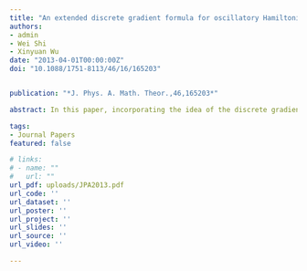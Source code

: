 ```yaml
---
title: "An extended discrete gradient formula for oscillatory Hamiltonian systems"
authors: 
- admin
- Wei Shi
- Xinyuan Wu
date: "2013-04-01T00:00:00Z"
doi: "10.1088/1751-8113/46/16/165203"


publication: "*J. Phys. A. Math. Theor.,46,165203*"

abstract: In this paper, incorporating the idea of the discrete gradient method into the extended Runge-Kutta-Nystr\"om integrator, we derive and analyze an extended discrete gradient formula for the oscillatory Hamiltonian system with the Hamiltonian $H(p, q)=\frac{1}{2} p^T p+\frac{1}{2} q^T M q+U(q)$, where $q\colon \mathbb{R} \rightarrow \mathbb{R}^d $ represents generalized positions, $p\colon\mathbb{R} \rightarrow \mathbb{R}^d$ represents generalized momenta and $M \in \mathbb{R}^{d \times d}$ is a symmetric and positive semi-definite matrix. The solution of this system is a nonlinear oscillator. Basically, many nonlinear oscillatory mechanical systems with a partitioned Hamiltonian function lend themselves to this approach. The extended discrete gradient formula presented in this paper exactly preserves the energy $H(p, q)$. We derive some properties of the new formula. The convergence is analyzed for the implicit schemes based on the discrete gradient formula, and it turns out that the convergence of the implicit schemes based on the extended discrete gradient formula is independent of $\|M\|$, which is a significant property for the oscillatory Hamiltonian system. Thus, it transpires that a larger step size can be chosen for the new energypreserving schemes than that for the traditional discrete gradient methods when applied to the oscillatory Hamiltonian system. Illustrative examples show the competence and efficiency of the new schemes in comparison with the traditional discrete gradient methods in the scientific literature.

tags:
- Journal Papers
featured: false

# links:
# - name: ""
#   url: ""
url_pdf: uploads/JPA2013.pdf
url_code: ''
url_dataset: ''
url_poster: ''
url_project: ''
url_slides: ''
url_source: ''
url_video: ''

---
```



